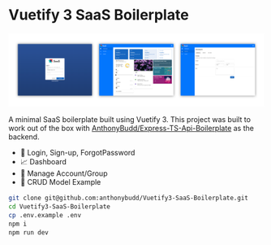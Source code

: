 # Vuetify 3 SaaS Boilerplate
<p align="center">
    <img src="https://raw.githubusercontent.com/anthonybudd/Vuetify-SPA-boilerplate/main/public/img/screenshots.png?v=2">
</p>

<!--
Todo:
- api auth.js
SignUp
ForgotPassword
ResetPassword

- group switching
-> groups
-->

A minimal SaaS boilerplate built using Vuetify 3. This project was built to work out of the box with [AnthonyBudd/Express-TS-Api-Boilerplate](https://github.com/anthonybudd/express-ts-api-boilerplate) as the backend.

- 🔐 Login, Sign-up, ForgotPassword
- 📈 Dashboard
- 👥 Manage Account/Group
- 💾 CRUD Model Example

```sh
git clone git@github.com:anthonybudd/Vuetify3-SaaS-Boilerplate.git
cd Vuetify3-SaaS-Boilerplate
cp .env.example .env
npm i
npm run dev
```

